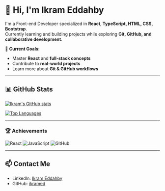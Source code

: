 # 👋 Hi, I'm Ikram Eddahby

I'm a Front-end Developer specialized in **React, TypeScript, HTML, CSS, Bootstrap**.  
Currently learning and building projects while exploring **Git, GitHub, and collaborative development**.

🎯 **Current Goals:**  
- Master **React** and **full-stack concepts**  
- Contribute to **real-world projects**  
- Learn more about **Git & GitHub workflows**

---

## 📊 GitHub Stats

[![Ikram's GitHub stats](https://github-readme-stats.vercel.app/api?username=ikramed&show_icons=true&theme=radical)](https://github.com/ikramed)

[![Top Languages](https://github-readme-stats.vercel.app/api/top-langs/?username=ikramed&layout=compact&langs_count=8&theme=radical)](https://github.com/ikramed)


---

### 🏆 Achievements

![React](https://img.shields.io/badge/React-61DAFB?style=for-the-badge&logo=react&logoColor=black)
![JavaScript](https://img.shields.io/badge/JavaScript-F7DF1E?style=for-the-badge&logo=javascript&logoColor=black)
![GitHub](https://img.shields.io/badge/GitHub-181717?style=for-the-badge&logo=github&logoColor=white)

---

## 📫 Contact Me

- LinkedIn: [Ikram Eddahby](https://www.linkedin.com/in/ikram-eddahby/)  
- GitHub: [ikramed](https://github.com/ikramed)  


